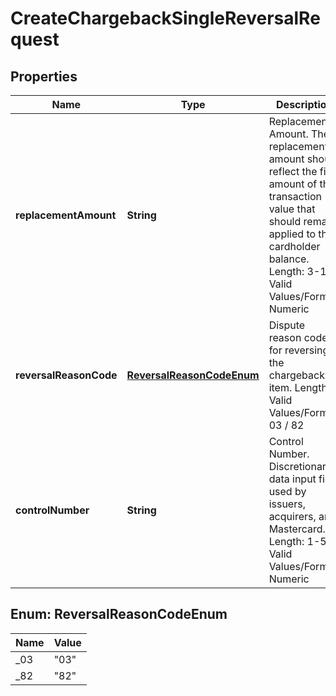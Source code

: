 

# CreateChargebackSingleReversalRequest

## Properties

Name | Type | Description | Notes
------------ | ------------- | ------------- | -------------
**replacementAmount** | **String** | Replacement Amount.  The replacement amount should reflect the final amount of the transaction value that should remain applied to the cardholder balance.   Length: 3-12   Valid Values/Format: Numeric | 
**reversalReasonCode** | [**ReversalReasonCodeEnum**](#ReversalReasonCodeEnum) | Dispute reason code for reversing the chargeback item.   Length: 2   Valid Values/Format: 03 / 82 | 
**controlNumber** | **String** | Control Number.  Discretionary data input field used by issuers, acquirers, and  Mastercard.   Length: 1-5   Valid Values/Format: Numeric |  [optional]



## Enum: ReversalReasonCodeEnum

Name | Value
---- | -----
_03 | &quot;03&quot;
_82 | &quot;82&quot;



